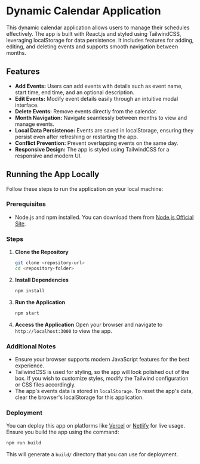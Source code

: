 # Dynamic Calendar Application

This dynamic calendar application allows users to manage their schedules effectively. The app is built with React.js and styled using TailwindCSS, leveraging localStorage for data persistence. It includes features for adding, editing, and deleting events and supports smooth navigation between months.

## Features

- **Add Events:** Users can add events with details such as event name, start time, end time, and an optional description.
- **Edit Events:** Modify event details easily through an intuitive modal interface.
- **Delete Events:** Remove events directly from the calendar.
- **Month Navigation:** Navigate seamlessly between months to view and manage events.
- **Local Data Persistence:** Events are saved in localStorage, ensuring they persist even after refreshing or restarting the app.
- **Conflict Prevention:** Prevent overlapping events on the same day.
- **Responsive Design:** The app is styled using TailwindCSS for a responsive and modern UI.

## Running the App Locally

Follow these steps to run the application on your local machine:

### Prerequisites

- Node.js and npm installed. You can download them from [Node.js Official Site](https://nodejs.org/).

### Steps

1. **Clone the Repository**
   ```bash
   git clone <repository-url>
   cd <repository-folder>
   ```

2. **Install Dependencies**
   ```bash
   npm install
   ```

3. **Run the Application**
   ```bash
   npm start
   ```

4. **Access the Application**
   Open your browser and navigate to `http://localhost:3000` to view the app.

### Additional Notes

- Ensure your browser supports modern JavaScript features for the best experience.
- TailwindCSS is used for styling, so the app will look polished out of the box. If you wish to customize styles, modify the Tailwind configuration or CSS files accordingly.
- The app's events data is stored in `localStorage`. To reset the app's data, clear the browser's localStorage for this application.

### Deployment

You can deploy this app on platforms like [Vercel](https://vercel.com/) or [Netlify](https://www.netlify.com/) for live usage. Ensure you build the app using the command:
```bash
npm run build
```

This will generate a `build/` directory that you can use for deployment.
